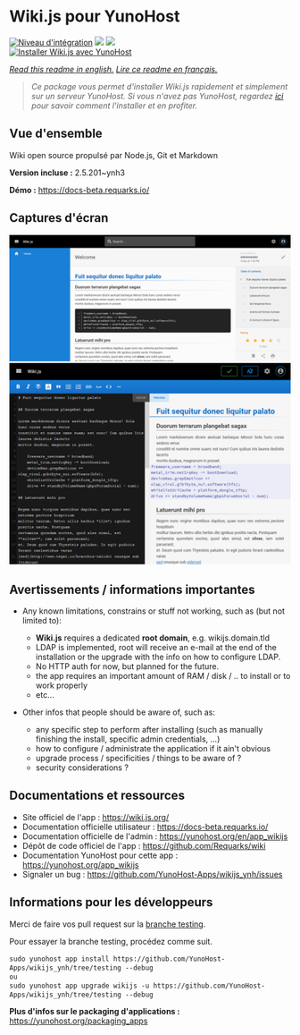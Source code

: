 # Wiki.js pour YunoHost

[![Niveau d'intégration](https://dash.yunohost.org/integration/wikijs.svg)](https://dash.yunohost.org/appci/app/wikijs) ![](https://ci-apps.yunohost.org/ci/badges/wikijs.status.svg) ![](https://ci-apps.yunohost.org/ci/badges/wikijs.maintain.svg)  
[![Installer Wiki.js avec YunoHost](https://install-app.yunohost.org/install-with-yunohost.svg)](https://install-app.yunohost.org/?app=wikijs)

*[Read this readme in english.](./README.md)*
*[Lire ce readme en français.](./README_fr.md)*

> *Ce package vous permet d'installer Wiki.js rapidement et simplement sur un serveur YunoHost.
Si vous n'avez pas YunoHost, regardez [ici](https://yunohost.org/#/install) pour savoir comment l'installer et en profiter.*

## Vue d'ensemble

Wiki open source propulsé par Node.js, Git et Markdown

**Version incluse :** 2.5.201~ynh3

**Démo :** https://docs-beta.requarks.io/

## Captures d'écran

![](./doc/screenshots/screenshot2.png)
![](./doc/screenshots/screenshot1.png)

## Avertissements / informations importantes

* Any known limitations, constrains or stuff not working, such as (but not limited to):
    * **Wiki.js** requires a dedicated **root domain**, e.g. wikijs.domain.tld
    * LDAP is implemented, root will receive an e-mail at the end of the installation or the upgrade with the info on how to configure LDAP.
    * No HTTP auth for now, but planned for the future.
    * the app requires an important amount of RAM / disk / .. to install or to work properly
    * etc...

* Other infos that people should be aware of, such as:
    * any specific step to perform after installing (such as manually finishing the install, specific admin credentials, ...)
    * how to configure / administrate the application if it ain't obvious
    * upgrade process / specificities / things to be aware of ?
    * security considerations ?

## Documentations et ressources

* Site officiel de l'app : https://wiki.js.org/
* Documentation officielle utilisateur : https://docs-beta.requarks.io/
* Documentation officielle de l'admin : https://yunohost.org/en/app_wikijs
* Dépôt de code officiel de l'app : https://github.com/Requarks/wiki
* Documentation YunoHost pour cette app : https://yunohost.org/app_wikijs
* Signaler un bug : https://github.com/YunoHost-Apps/wikijs_ynh/issues

## Informations pour les développeurs

Merci de faire vos pull request sur la [branche testing](https://github.com/YunoHost-Apps/wikijs_ynh/tree/testing).

Pour essayer la branche testing, procédez comme suit.
```
sudo yunohost app install https://github.com/YunoHost-Apps/wikijs_ynh/tree/testing --debug
ou
sudo yunohost app upgrade wikijs -u https://github.com/YunoHost-Apps/wikijs_ynh/tree/testing --debug
```

**Plus d'infos sur le packaging d'applications :** https://yunohost.org/packaging_apps